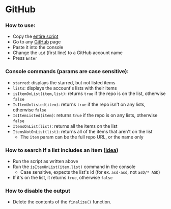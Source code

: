 # GitHub
### How to use:
- Copy the [entire script](https://github.com/k3rielit/scripts/raw/main/github/lists.js)
- Go to any [GitHub](https://github.com) page
- Paste it into the console
- Change the `uid` (first line) to a GitHub account name
- Press `Enter`
### Console commands (params are case sensitive):
- `starred`: displays the starred, but not listed items
- `lists`: displays the account's lists with their items
- `isItemOnList(item,list)`: returns `true` if the repo is on the list, otherwise `false`
- `IsItemUnlisted(item)`: returns `true` if the repo isn't on any lists, otherwise `false`
- `IsItemListed(item)`: returns `true` if the repo is on any lists, otherwise `false`
- `ItemsOnList(list)`: returns all the items on the list
- `ItemsNotOnList(list)`: returns all of the items that aren't on the list
  - The `item` param can be the full repo URL, or the name only
### How to search if a list includes an item ([idea](https://github.com/orgs/community/discussions/28515))
- Run the script as written above
- Run the `isItemOnList(item,list)` command in the console
  - Case sensitive, expects the list's id (for ex. `asd-asd`, not `asD/* ASD`)
- If it's on the list, it returns `true`, otherwise `false`
### How to disable the output
- Delete the contents of the `finalize()` function.
